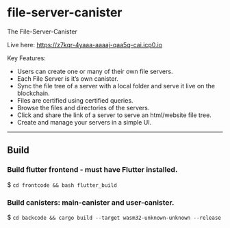 # file-server-canister

The File-Server-Canister 

Live here: https://z7kqr-4yaaa-aaaaj-qaa5q-cai.icp0.io

Key Features:
 - Users can create one or many of their own file servers.
 - Each File Server is it’s own canister.
 - Sync the file tree of a server with a local folder and serve it live on the blockchain.
 - Files are certified using certified queries.
 - Browse the files and directories of the servers.
 - Click and share the link of a server to serve an html/website file tree.
 - Create and manage your servers in a simple UI.


 ------------------------
 
 ## Build
 
 ### Build flutter frontend - must have Flutter installed.
 $ `cd frontcode && bash flutter_build`
 
 ### Build canisters: main-canister and user-canister.
 $ `cd backcode && cargo build --target wasm32-unknown-unknown --release`
 
